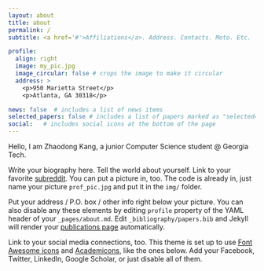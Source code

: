 ```yaml
---
layout: about
title: about
permalink: /
subtitle: <a href='#'>Affiliations</a>. Address. Contacts. Moto. Etc.

profile:
  align: right
  image: my_pic.jpg
  image_circular: false # crops the image to make it circular
  address: >
    <p>950 Marietta Street</p>
    <p>Atlanta, GA 30318</p>

news: false  # includes a list of news items
selected_papers: false # includes a list of papers marked as "selected={true}"
social:   # includes social icons at the bottom of the page
---
```

Hello, I am Zhaodong Kang, a junior Computer Science student @ Georgia Tech.

Write your biography here. Tell the world about yourself. Link to your favorite [subreddit](http://reddit.com). You can put a picture in, too. The code is already in, just name your picture `prof_pic.jpg` and put it in the `img/` folder.

Put your address / P.O. box / other info right below your picture. You can also disable any these elements by editing `profile` property of the YAML header of your `_pages/about.md`. Edit `_bibliography/papers.bib` and Jekyll will render your [publications page](/al-folio/publications/) automatically.

Link to your social media connections, too. This theme is set up to use [Font Awesome icons](http://fortawesome.github.io/Font-Awesome/) and [Academicons](https://jpswalsh.github.io/academicons/), like the ones below. Add your Facebook, Twitter, LinkedIn, Google Scholar, or just disable all of them.
